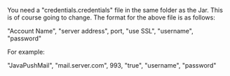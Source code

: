 You need a "credentials.credentials" file in the same folder as the Jar. This is of course going to change. The format for the above file is as follows: 

"Account Name", "server address", port, "use SSL", "username", "password"

For example: 

"JavaPushMail", "mail.server.com", 993, "true", "username", "password"